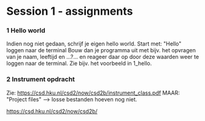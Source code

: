 # Session 1 - assignments

### 1 Hello world
Indien nog niet gedaan, schrijf je eigen hello world. 
Start met: "Hello" loggen naar de terminal
Bouw dan je programma uit met bijv. het opvragen van je naam, leeftijd en ...?... en reageer daar op door deze waarden weer te loggen naar de terminal. Zie bijv. het voorbeeld in 1_hello. 

### 2 Instrument opdracht 
Zie: https://csd.hku.nl/csd2/now/csd2b/instrument_class.pdf
MAAR: "Project files" --> losse bestanden hoeven nog niet. 




https://csd.hku.nl/csd2/now/csd2b/
